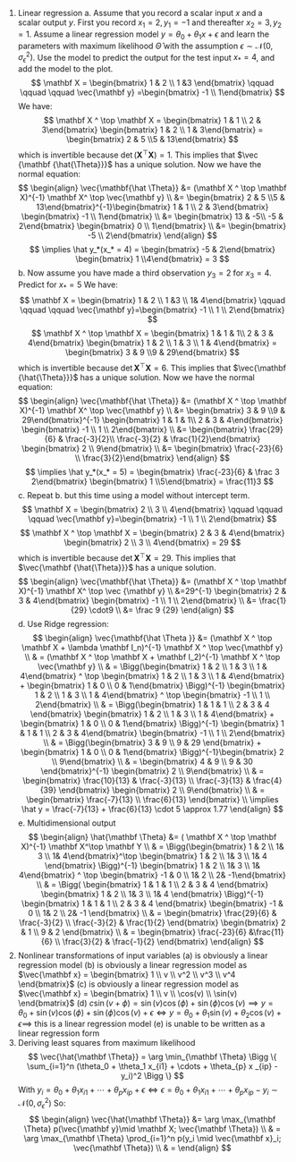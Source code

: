 1. Linear regression
   a. Assume that you record a scalar input $x$ and a scalar output $y$. First you record $x_1 = 2, y_1=-1$ and thereafter $x_2=3, y_2=1$. Assume a linear regression model $y= \theta_0 + \theta_1 x + \epsilon$ and learn the parameters with maximum likelihood $\hat \Theta$ with the assumption $\epsilon \sim \mathcal N(0, \sigma_\epsilon^2)$. Use the model to predict the output for the test input $x_*=4$, and add the model to the plot.
   $$
   \mathbf X = \begin{bmatrix} 1 & 2 \\ 1 &3 \end{bmatrix} \qquad \qquad \qquad  \vec{\mathbf y} =\begin{bmatrix} -1 \\ 1\end{bmatrix}
   $$
   We have:
   $$
   \mathbf X ^ \top \mathbf X = \begin{bmatrix} 1 & 1 \\ 2 & 3\end{bmatrix} \begin{bmatrix} 1 & 2 \\ 1 & 3\end{bmatrix} = \begin{bmatrix} 2 & 5 \\5 & 13\end{bmatrix}
   $$
   which is invertible because $\det{(\mathbf X ^ \top \mathbf X)}=1$. This implies that $\vec {\mathbf {\hat{\Theta}}}$ has a unique solution.
   Now we have the normal equation:
   $$
   \begin{align}
   \vec{\mathbf{\hat \Theta}} &= (\mathbf X ^ \top \mathbf X)^{-1} \mathbf X^ \top \vec{\mathbf y} \\
   &= \begin{bmatrix} 2 & 5 \\5 & 13\end{bmatrix}^{-1}\begin{bmatrix} 1 & 1 \\ 2 & 3\end{bmatrix}
   \begin{bmatrix} -1 \\ 1\end{bmatrix} \\
   &= \begin{bmatrix} 13 & -5\\ -5 & 2\end{bmatrix} \begin{bmatrix} 0 \\ 1\end{bmatrix} \\
   &= \begin{bmatrix} -5 \\ 2\end{bmatrix}
   \end{align}
   $$
   $$
   \implies \hat y_*(x_* = 4) = \begin{bmatrix} -5 & 2\end{bmatrix} \begin{bmatrix} 1 \\4\end{bmatrix} = 3
   $$
   b. Now assume you have made a third observation $y_3=2$ for $x_3=4$. Predict for $x_*=5$
   We have:
   $$
   \mathbf X = \begin{bmatrix} 1 & 2 \\ 1 &3 \\ 1& 4\end{bmatrix} \qquad \qquad \qquad \vec{\mathbf y}=\begin{bmatrix} -1 \\ 1 \\ 2\end{bmatrix}
   $$
   $$
   \mathbf X ^ \top \mathbf X = \begin{bmatrix} 1 & 1 & 1\\ 2 & 3 & 4\end{bmatrix} \begin{bmatrix} 1 & 2 \\ 1 & 3 \\ 1 & 4\end{bmatrix} = \begin{bmatrix} 3 & 9 \\9 & 29\end{bmatrix}
   $$
   which is invertible because $\det \mathbf X ^ \top \mathbf X = 6$. This implies that $\vec{\mathbf {\hat{\Theta}}}$ has a unique solution.
   Now we have the normal equation:
   $$
   \begin{align}
   \vec{\mathbf{\hat \Theta}} &= (\mathbf X ^ \top \mathbf X)^{-1} \mathbf X^ \top \vec{\mathbf y} \\
   &= \begin{bmatrix} 3 & 9 \\9 & 29\end{bmatrix}^{-1}
   \begin{bmatrix} 1 & 1 & 1\\ 2 & 3 & 4\end{bmatrix}
   \begin{bmatrix} -1 \\ 1 \\ 2\end{bmatrix} \\
   &= \begin{bmatrix} \frac{29}{6} & \frac{-3}{2}\\ \frac{-3}{2} & \frac{1}{2}\end{bmatrix} \begin{bmatrix} 2 \\ 9\end{bmatrix} \\
   &= \begin{bmatrix} \frac{-23}{6} \\ \frac{3}{2}\end{bmatrix}
   \end{align}
   $$
   $$
   \implies \hat y_*(x_* = 5) = \begin{bmatrix} \frac{-23}{6} & \frac 3 2\end{bmatrix} \begin{bmatrix} 1 \\5\end{bmatrix} = \frac{11}3
   $$
   c. Repeat b. but this time using a model without intercept term.
   $$
   \mathbf X = \begin{bmatrix} 2 \\ 3 \\ 4\end{bmatrix} \qquad \qquad \qquad \vec{\mathbf y}=\begin{bmatrix} -1 \\ 1 \\ 2\end{bmatrix}
   $$
   $$
   \mathbf X ^ \top \mathbf X = \begin{bmatrix}  2 & 3 & 4\end{bmatrix}
   	\begin{bmatrix} 2 \\ 3 \\ 4\end{bmatrix} = 29
   $$
   which is invertible because $\det \mathbf X ^ \top \mathbf X = 29$. This implies that $\vec{\mathbf {\hat{\Theta}}}$ has a unique solution.
   $$
   \begin{align}
   	\vec{\mathbf{\hat \Theta}} &= (\mathbf X ^ \top \mathbf X)^{-1} \mathbf X^ \top \vec {\mathbf y} \\
   	&=29^{-1}
   	\begin{bmatrix} 2 & 3 & 4\end{bmatrix}
   	\begin{bmatrix} -1 \\ 1 \\ 2\end{bmatrix} \\
   	&= \frac{1}{29}
   	\cdot9 \\
   	&= \frac 9 {29}
   	\end{align}
   $$
   d. Use Ridge regression:
   $$
   \begin{align}
   	\vec{\mathbf{\hat \Theta }} &= (\mathbf X ^ \top \mathbf X + \lambda \mathbf I_n)^{-1} \mathbf X ^ \top \vec{\mathbf y} \\
   	& = (\mathbf X ^ \top \mathbf X + \mathbf I_2)^{-1} \mathbf X ^ \top \vec{\mathbf y} \\
   	& = 
   	\Bigg(\begin{bmatrix} 1 & 2 \\ 1 & 3 \\ 1 & 4\end{bmatrix} ^ \top \begin{bmatrix} 1 & 2 \\ 1 & 3 \\ 1 & 4\end{bmatrix} + \begin{bmatrix} 1 & 0 \\ 0 & 1\end{bmatrix} \Bigg)^{-1} \begin{bmatrix} 1 & 2 \\ 1 & 3 \\ 1 & 4\end{bmatrix} ^ \top \begin{bmatrix} -1 \\ 1 \\ 2\end{bmatrix} \\
   	& = 
   	\Bigg(\begin{bmatrix} 1 & 1 & 1 \\ 2 & 3 & 4 \end{bmatrix} \begin{bmatrix} 1 & 2 \\ 1 & 3 \\ 1 & 4\end{bmatrix} + \begin{bmatrix} 1 & 0 \\ 0 & 1\end{bmatrix} \Bigg)^{-1} \begin{bmatrix} 1 & 1 & 1 \\ 2 & 3 & 4\end{bmatrix} \begin{bmatrix} -1 \\ 1 \\ 2\end{bmatrix} \\
   	& =
   	\Bigg(\begin{bmatrix} 3 & 9 \\ 9 & 29 \end{bmatrix} +  \begin{bmatrix} 1 & 0 \\ 0 & 1\end{bmatrix} \Bigg)^{-1}\begin{bmatrix} 2 \\ 9\end{bmatrix} \\
   	& = 
   	\begin{bmatrix} 4 & 9 \\ 9 & 30 \end{bmatrix}^{-1} \begin{bmatrix} 2 \\ 9\end{bmatrix} \\
   	& =
   	\begin{bmatrix} \frac{10}{13} & \frac{-3}{13} \\ \frac{-3}{13} & \frac{4}{39} \end{bmatrix} \begin{bmatrix} 2 \\ 9\end{bmatrix} \\
   	& = 
   	\begin{bmatrix} \frac{-7}{13} \\ \frac{6}{13}  \end{bmatrix} \\
   	\implies \hat y = \frac{-7}{13} + \frac{6}{13} \cdot 5 \approx 1.77
   	\end{align}
   $$
   e.  Multidimensional output $$
   \begin{align}
   \hat{\mathbf \Theta} &= ( \mathbf X ^ \top \mathbf X)^{-1} \mathbf X^\top \mathbf Y \\
   & = \Bigg(\begin{bmatrix} 1 & 2 \\ 1& 3 \\ 1& 4\end{bmatrix}^\top \begin{bmatrix} 1 & 2 \\ 1& 3 \\ 1& 4 \end{bmatrix} \Bigg)^{-1} \begin{bmatrix} 1 & 2 \\ 1& 3 \\ 1& 4\end{bmatrix} ^ \top \begin{bmatrix} -1 & 0 \\ 1& 2 \\ 2& -1\end{bmatrix} \\
   & = 
   \Bigg(
   \begin{bmatrix} 1 & 1 & 1 \\ 2 & 3 & 4 \end{bmatrix}
   \begin{bmatrix} 1 & 2 \\ 1& 3 \\ 1& 4 \end{bmatrix}
   \Bigg)^{-1} \begin{bmatrix} 1 & 1 & 1 \\ 2 & 3 & 4 \end{bmatrix}
   \begin{bmatrix} -1 & 0 \\ 1& 2 \\ 2& -1 \end{bmatrix} \\
   & = 
   \begin{bmatrix} \frac{29}{6} & \frac{-3}{2} \\ \frac{-3}{2} & \frac{1}{2} \end{bmatrix} \begin{bmatrix} 2 & 1 \\ 9 & 2 \end{bmatrix} \\
   & = 
   \begin{bmatrix} \frac{-23}{6} &\frac{11}{6} \\ 
   \frac{3}{2} & \frac{-1}{2}
   \end{bmatrix}
   \end{align}
   $$
2. Nonlinear transformations of input variables
   (a) is obviously a linear regression model
   (b) is obviously a linear regression model as $\vec{\mathbf x} = \begin{bmatrix} 1 \\ v \\ v^2 \\ v^3 \\ v^4 \end{bmatrix}$
   (c) is obviously a linear regression model as  $\vec{\mathbf x} = \begin{bmatrix} 1 \\ v \\ \cos(v) \\ \sin(v) \end{bmatrix}$
   (d) $c \sin (v + \phi) = \sin(v)\cos(\phi) + \sin(\phi)\cos(v) \implies y= \theta_0 + \sin(v)\cos(\phi) + \sin(\phi)\cos(v) + \epsilon \iff y= \theta_0 + \theta_1\sin(v) + \theta_2\cos(v) + \epsilon \implies$ this is a linear regression model
   (e) is unable to be written as a linear regression form
3. Deriving least squares from maximum likelihood
   $$
   \vec{\hat{\mathbf \Theta}} = \arg \min_{\mathbf \Theta} \Bigg \{  \sum_{i=1}^n (\theta_0 + \theta_1 x_{i1} + \cdots + \theta_{p} x _{ip} - y_i)^2 \Bigg \}
   $$
   With $y_i = \theta_0 + \theta_1 x_{i1} + \cdots + \theta_{p} x _{ip} + \epsilon \iff \epsilon = \theta_0 + \theta_1 x_{i1} + \cdots + \theta_{p} x _{ip} - y_i \sim \mathcal N(0, \sigma_\epsilon^2)$ So:
   $$
   \begin{align}
   \vec{\hat{\mathbf \Theta}} &= \arg \max_{\mathbf \Theta} p(\vec{\mathbf y}\mid \mathbf X; \vec{\mathbf \Theta}) \\
   & = \arg \max_{\mathbf \Theta} \prod_{i=1}^n p(y_i \mid \vec{\mathbf x}_i; \vec{\mathbf \Theta}) \\
   & = 
   \end{align}
   $$ 
